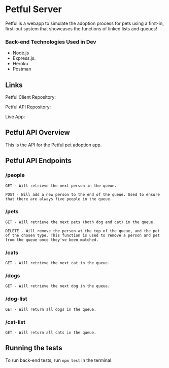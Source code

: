 # Petful Server

Petful is a webapp to simulate the adoption process for pets using a first-in, first-out system that showcases the functions of linked lists and queues!

### Back-end Technologies Used in Dev

- Node.js
- Express.js.
- Heroku
- Postman

## Links

Petful Client Repository:

Petful API Repository:

Live App:

## Petful API Overview

This is the API for the Petful pet adoption app.

## Petful API Endpoints

### /people

```
GET - Will retrieve the next person in the queue.

POST - Will add a new person to the end of the queue. Used to ensure that there are always five people in the queue.
```

### /pets

```
GET - Will retrieve the next pets (both dog and cat) in the queue.

DELETE - Will remove the person at the top of the queue, and the pet of the chosen type. This function is used to remove a person and pet from the queue once they've been matched.
```

### /cats

```
GET - Will retrieve the next cat in the queue.
```

### /dogs

```
GET - Will retrieve the next dog in the queue.
```

### /dog-list

```
GET - Will return all dogs in the queue.
```

### /cat-list

```
GET - Will return all cats in the queue.
```

## Running the tests

To run back-end tests, run `npm test` in the terminal.
